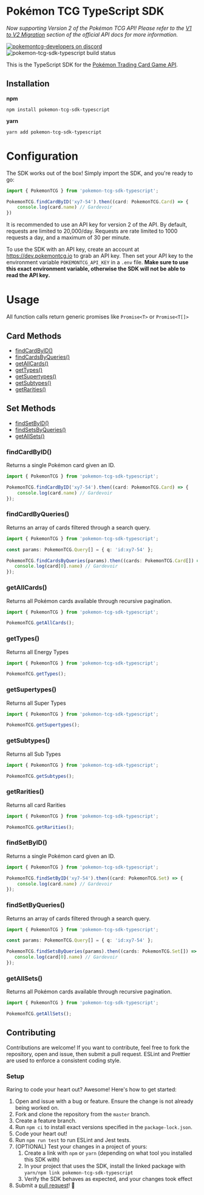 # Pokémon TCG TypeScript SDK

*Now supporting Version 2 of the Pokémon TCG API! Please refer to the [V1 to V2 Migration](https://docs.pokemontcg.io/#documentationmigration) section of the 
official API docs for more information.*

[![pokemontcg-developers on discord](https://img.shields.io/badge/discord-pokemontcg--developers-738bd7.svg)](https://discord.gg/dpsTCvg)
![pokemon-tcg-sdk-typescript build status](https://github.com/acupoftee/pokemon-tcg-sdk-typescript/actions/workflows/sdk_test.yaml/badge.svg
)

This is the TypeScript SDK for the [Pokémon Trading Card Game API](https://docs.pokemontcg.io).

## Installation

**npm**

    npm install pokemon-tcg-sdk-typescript

**yarn**

    yarn add pokemon-tcg-sdk-typescript

# Configuration
The SDK works out of the box! Simply import the SDK, and you're ready to go:
```typescript
import { PokemonTCG } from 'pokemon-tcg-sdk-typescript';

PokemonTCG.findCardByID('xy7-54').then((card: PokemonTCG.Card) => {
    console.log(card.name) // Gardevoir
})
```

It is recommended to use an API key for version 2 of the API. By default, requests are limited to 20,000/day. Requests are rate limited to 1000 requests a day, and a maximum of 30 per minute. 

To use the SDK with an API key, create an account at https://dev.pokemontcg.io to grab an API key.
Then set your API key to the environment variable `POKEMONTCG_API_KEY` in a `.env` file. 
**Make sure to use this exact environment variable, otherwise the SDK will not be able to read the API key.** 

# Usage
All function calls return generic promises like `Promise<T>` or `Promise<T[]>`

## Card Methods
* [findCardByID()](#findcardbyid)
* [findCardsByQueries()](#findcardbyqueries)
* [getAllCards()](#getallcards)
* [getTypes()](#gettypes)
* [getSupertypes()](#getsupertypes)
* [getSubtypes()](#getsubtypes)
* [getRarities()](#getrarities)

## Set Methods
* [findSetByID()](#findsetbyid)
* [findSetsByQueries()](#findsetbyqueries)
* [getAllSets()](#getallsets)

### findCardByID()
Returns a single Pokémon card given an ID. 
```typescript
import { PokemonTCG } from 'pokemon-tcg-sdk-typescript';

PokemonTCG.findCardByID('xy7-54').then((card: PokemonTCG.Card) => {
    console.log(card.name) // Gardevoir
});
```

### findCardByQueries()
Returns an array of cards filtered through a search query.
```typescript
import { PokemonTCG } from 'pokemon-tcg-sdk-typescript';

const params: PokemonTCG.Query[] = { q: 'id:xy7-54' };

PokemonTCG.findCardsByQueries(params).then((cards: PokemonTCG.Card[]) => {
   console.log(card[0].name) // Gardevoir
});
```
### getAllCards()
Returns all Pokémon cards available through recursive pagination.
```typescript
import { PokemonTCG } from 'pokemon-tcg-sdk-typescript';

PokemonTCG.getAllCards();
```

### getTypes()
Returns all Energy Types
```typescript
import { PokemonTCG } from 'pokemon-tcg-sdk-typescript';

PokemonTCG.getTypes();
```

### getSupertypes()
Returns all Super Types
```typescript
import { PokemonTCG } from 'pokemon-tcg-sdk-typescript';

PokemonTCG.getSupertypes();
```

### getSubtypes()
Returns all Sub Types
```typescript
import { PokemonTCG } from 'pokemon-tcg-sdk-typescript';

PokemonTCG.getSubtypes();
```

### getRarities()
Returns all card Rarities
```typescript
import { PokemonTCG } from 'pokemon-tcg-sdk-typescript';

PokemonTCG.getRarities();
```
### findSetByID()
Returns a single Pokémon card given an ID.
```typescript
import { PokemonTCG } from 'pokemon-tcg-sdk-typescript';

PokemonTCG.findSetByID('xy7-54').then((card: PokemonTCG.Set) => {
    console.log(card.name) // Gardevoir
});
```

### findSetByQueries()
Returns an array of cards filtered through a search query.
```typescript
import { PokemonTCG } from 'pokemon-tcg-sdk-typescript';

const params: PokemonTCG.Query[] = { q: 'id:xy7-54' };

PokemonTCG.findSetsByQueries(params).then((cards: PokemonTCG.Set[]) => {
   console.log(card[0].name) // Gardevoir
});
```
### getAllSets()
Returns all Pokémon cards available through recursive pagination.
```typescript
import { PokemonTCG } from 'pokemon-tcg-sdk-typescript';

PokemonTCG.getAllSets();
```

## Contributing
Contributions are welcome! If you want to contribute, feel free to fork the repository, open and issue, then submit a pull request. 
ESLint and Prettier are used to enforce a consistent coding style. 

### Setup
Raring to code your heart out? Awesome! Here's how to get started:
1. Open and issue with a bug or feature. Ensure the change is not already being worked on. 
2. Fork and clone the repository from the `master` branch.
3. Create a feature branch.
4. Run `npm ci` to install exact versions specified in the `package-lock.json`.
5. Code your heart out!
6. Run `npm run test` to run ESLint and Jest tests. 
7. (OPTIONAL) Test your changes in a project of yours:
   1. Create a link with `npm` or `yarn` (depending on what tool you installed this SDK with)
   2. In your project that uses the SDK, install the linked package with `yarn/npm link pokemon-tcg-sdk-typescript`
   3. Verify the SDK behaves as expected, and your changes took effect
8. Submit a [pull request](https://github.com/PokemonTCG/pokemon-tcg-sdk-typescript/compare)! 🎉

